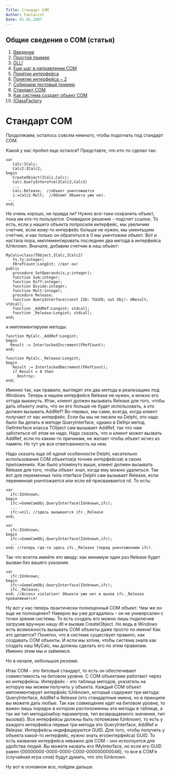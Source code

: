 ```yaml
---
Title: Стандарт СОМ
Author: Fantasist
Date: 01.01.2007
---
```



Общие сведения о COM (статья)
-----------------------------

1. [Введение](./)
2. [Простой пример](02_simple_sample/)
3. [DLL!](03_dll/)
4. [Еще шаг в направлении COM](04_com_step/)
5. [Понятие интерфейса](05_interface/)
6. [Понятие интерфейса − 2](06_interface2/)
7. [Собираем тестовый пример](07_testsample/)
8. [Стандарт СОМ](08_com_standard/)
9. [Как система создает объект СОМ](09_com_create/)
10. [IClassFactory](10_iclassfactory/)

# Стандарт СОМ

Продолжаем, осталось совсем немного, чтобы подогнать под стандарт COM.

Какой у нас пробел еще остался? Представте, что кто-то сделал так:

    var 
       Calc:ICalc;
       Calc2:ICalc2;
    begin
       CreateObject(ICalc,Calc);
       Calc.QueryInterafce(ICalc2,Calc2)
       ... 
       Calc.Release;  //объект уничтожается
       i:=Calc2.Mult;  //Облом! Объекта уже нет.
     ...
    end;

Не очень хорошо, не правда ли? Нужно все-таки сохранить объект, пока им
кто-то пользуется. Очевидное решение - подсчет ссылок. То есть, если у
нашего объекта попросили интерфейс, мы увеличим счетчик, если кому-то
интерфейс больше не нужен, мы ументьшим счетчик, и как только он
обратиться в 0 мы уничтожим объект. Вот и настала пора, имплементировать
последние два метода в интерфейса IUnknown. Вначале, добавим счетчик в
наш объект:

    MyCalc=class(TObject,ICalc,ICalc2) 
       fx,fy:integer;
       FRrefCount:LongInt; //вот он!
    public
       procedure SetOperands(x,y:integer); 
       function Sum:integer;
       function Diff:integer;
       function Divide:integer;
       function Mult:integer;
       procedure Release;
       function QueryInterface(const IID: TGUID; out Obj): HResult; stdcall;
       function _AddRef:Longint; stdcall;
       function _Release:Longint; stdcall;
    end;

и имплементируем методы:

    function MyCalc._AddRef:Longint;
    begin
      Result := InterlockedIncrement(FRefCount);
    end;
     
    function MyCalc._Release:Longint;
    begin
       Result := InterlockedDecrement(FRefCount);
       if Result = 0 then
         Destroy;
    end;

Именно так, как правило, выглядят эти два метода в реализациях под
Windows. Теперь в нашем интерфейсе Release не нужен, и можно его оттуда
выкинуть. Итак, клиент должен вызывать Release для того, чтобы дать
объекту знать, что он его больше не будет использовать, а кто должен
вызывать AddRef? Во-первых, мы сами, всегда, когда клиент получает от
нас интерфейс. Если бы мы не писали на Delphi, это надо было бы делать в
методе QueryInterface, однако в Delhpi метод GetInterface класса TObject
сам вызывает AddRef, так что нам заботиться об этом не надо. Надо
сказать, что и клиент может вызвать AddRef, ecли по каким-то причинам,
не желает чтобы объект исчез из памяти. Но тут уж вся ответсвенность на
нем.

Надо сказать еще об одной особенности Delphi, касательно использования
COM объектов(а точнее интерфейсов) в своих приложениях. Как было
упомянуто выше, клиент должен вызывать Release для того, чтобы объект
знал, когда ему можно удалиться. Так вот для переменных типа interface
Delphi сам вызывает Release, если переменная уничтожается или если ей
присваивается nil. То есть:

    var
      ifc:IUnknown;
    begin
      ifc:=SomeComObj.QueryInterface(IUnknown,ifc); 
      ...
      ifc:=nil; //здесь вызывается ifc._Release
    end;
     
    var
      ifc:IUnknown;
    begin
      ifc:=SomeComObj.QueryInterface(IUnknown,ifc);
      ...
    end; //теперь где-то здесь ifc._Release (перед уничтожением ifc).

Так что всегла имейте это ввиду: как минимум один раз Release будет
вызван без вашего указания.

    var
      ifc:IUnknown;
    begin
      ifc:=SomeComObj.QueryInterface(IUnknown,ifc);
      ifc._Release;
    end; //Access violation! Объекта уже нет и вызов ifc._Release проваливается!

Ну вот у нас теперь практически полноценный COM объект. Чем же он еще не
полноценен? Наверно вы уже догадались - он не универсален с точки зрения
системы. То есть создать его можно лишь подключив загрузив вручную нашу
dll и вызвав CreateObject. Но ведь в Windows есть возможность вызывать
СOM объекты даже просто по имени! Как это делается? Понятно, что в
системе существует правило, как создавать COM объекты. И если мы хотим,
чтобы система знала как слздать наш MyCalc, мы должны сделать его по
этим правилам. Именно этим мы и займемся.

Но в начале, небольшое резюме.

Итак СOM - это битовый стандарт, то есть он обеспечивает совместимость
на битовом уровне. С СOM объектами работают через их интерфейсы.
Интерфейс - это таблица методов, указатель на которую мы можем получить
у объекта. Каждый СОМ объект имплементирует интерфейс IUnknown, который
содержит три метода: QueryInterface, AddRef и Release (это стандартные
имена, но в принципе вы можете дать любые. Так как совмещение идет на
битовом уровне, то важен лишь порядок в котором расположенны эти методы
в таблице, а так же тип метода(набор параметров, тип возвращаемого
значения, тип вызова)). Все интерфейсы должны быть потомками IUnknown,
то есть у каждого интерфейса первые три метода это QueryInterface,
AddRef и Release. Интерфейсы индифецируются GUID. Для того, чтобы
получить у объекта какой-то интерфейс, нужно знать его(интерфейса) GUID.
То есть название интерфейса неважно для COM - оно исползуется для
удобства людей. Вы можете назвать его IMyInterface, но если его GUID
равен {00000000-0000-0000-C000-000000000046}, то все в COM\'e (случайная
игра слов) будут думать, что это IUnknown.

Ну вот в основном все, пойдем дальше.
